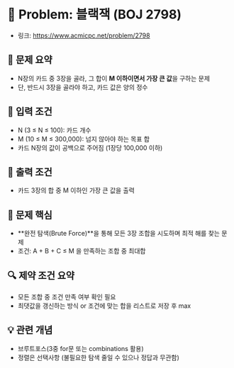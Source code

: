 # 🎲 Problem: 블랙잭 (BOJ 2798)

- 링크: https://www.acmicpc.net/problem/2798

## 📌 문제 요약

- N장의 카드 중 3장을 골라, 그 합이 **M 이하이면서 가장 큰 값**을 구하는 문제
- 단, 반드시 3장을 골라야 하고, 카드 값은 양의 정수

## 🔢 입력 조건

- N (3 ≤ N ≤ 100): 카드 개수
- M (10 ≤ M ≤ 300,000): 넘지 않아야 하는 목표 합
- 카드 N장의 값이 공백으로 주어짐 (1장당 100,000 이하)

## 🎯 출력 조건

- 카드 3장의 합 중 M 이하인 가장 큰 값을 출력

## 🧠 문제 핵심

- **완전 탐색(Brute Force)**을 통해 모든 3장 조합을 시도하며 최적 해를 찾는 문제
- 조건: A + B + C ≤ M 을 만족하는 조합 중 최대합

## 🔍 제약 조건 요약

- 모든 조합 중 조건 만족 여부 확인 필요
- 최댓값을 갱신하는 방식 or 조건에 맞는 합을 리스트로 저장 후 max

## 💡 관련 개념

- 브루트포스(3중 for문 또는 combinations 활용)
- 정렬은 선택사항 (불필요한 탐색 줄일 수 있으나 정답과 무관함)
